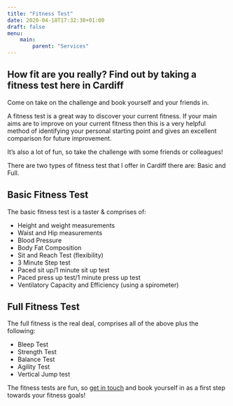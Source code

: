 ```yaml
---
title: "Fitness Test"
date: 2020-04-18T17:32:38+01:00
draft: false
menu:
    main:
        parent: "Services"
---
```


## How fit are you really? Find out by taking a fitness test here in Cardiff

Come on take on the challenge and book yourself and your friends in.

A fitness test is a great way to discover your current fitness. If your main aims are to improve on your current fitness then this is a very helpful method of identifying your personal starting point and gives an excellent comparison for future improvement.

It’s also a lot of fun, so take the challenge with some friends or colleagues!

There are two types of fitness test that I offer in Cardiff there are: Basic and Full.

## Basic Fitness Test

The basic fitness test is a taster & comprises of:

- Height and weight measurements
- Waist and Hip measurements
- Blood Pressure
- Body Fat Composition
- Sit and Reach Test (flexibility)
- 3 Minute Step test
- Paced sit up/1 minute sit up test
- Paced press up test/1 minute press up test
- Ventilatory Capacity and Efficiency (using a spirometer)

## Full Fitness Test

The full fitness is the real deal, comprises all of the above plus the following:

- Bleep Test
- Strength Test
- Balance Test
- Agility Test
- Vertical Jump test

The fitness tests are fun, so [get in touch](/contact-me) and book yourself in as a first step towards your fitness goals!
